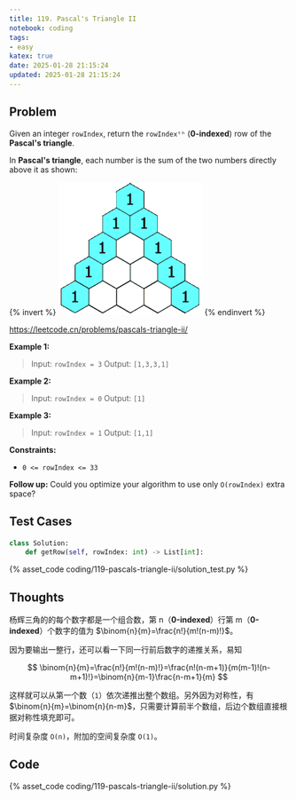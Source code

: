```yaml
---
title: 119. Pascal's Triangle II
notebook: coding
tags:
- easy
katex: true
date: 2025-01-28 21:15:24
updated: 2025-01-28 21:15:24
---
```

## Problem

Given an integer `rowIndex`, return the `rowIndexᵗʰ` (**0-indexed**) row of the **Pascal's triangle**.

In **Pascal's triangle**, each number is the sum of the two numbers directly above it as shown:

{% invert %}
![pascal](119-pascals-triangle-ii/pascal.gif)
{% endinvert %}

<https://leetcode.cn/problems/pascals-triangle-ii/>

**Example 1:**

> Input: `rowIndex = 3`
> Output: `[1,3,3,1]`

**Example 2:**

> Input: `rowIndex = 0`
> Output: `[1]`

**Example 3:**

> Input: `rowIndex = 1`
> Output: `[1,1]`

**Constraints:**

- `0 <= rowIndex <= 33`

**Follow up:** Could you optimize your algorithm to use only `O(rowIndex)` extra space?

## Test Cases

``` python
class Solution:
    def getRow(self, rowIndex: int) -> List[int]:
```

{% asset_code coding/119-pascals-triangle-ii/solution_test.py %}

## Thoughts

杨辉三角的的每个数字都是一个组合数，第 n（**0-indexed**）行第 m（**0-indexed**）个数字的值为 $\binom{n}{m}=\frac{n!}{m!(n-m)!}$。

因为要输出一整行，还可以看一下同一行前后数字的递推关系，易知

$$
\binom{n}{m}=\frac{n!}{m!(n-m)!}=\frac{n!(n-m+1)}{m(m-1)!(n-m+1)!}=\binom{n}{m-1}\frac{n-m+1}{m}
$$

这样就可以从第一个数（`1`）依次递推出整个数组。另外因为对称性，有 $\binom{n}{m}=\binom{n}{n-m}$，只需要计算前半个数组，后边个数组直接根据对称性填充即可。

时间复杂度 `O(n)`，附加的空间复杂度 `O(1)`。

## Code

{% asset_code coding/119-pascals-triangle-ii/solution.py %}
